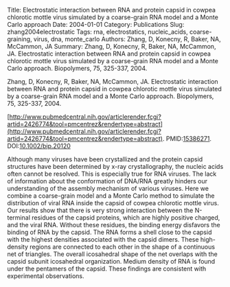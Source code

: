 Title: Electrostatic interaction between RNA and protein capsid in cowpea chlorotic mottle virus simulated by a coarse-grain RNA model and a Monte Carlo approach
Date: 2004-01-01
Category: Publications
Slug: zhang2004electrostatic
Tags: rna, electrostatics, nucleic_acids, coarse-graining, virus, dna, monte_carlo
Authors: Zhang, D, Konecny, R, Baker, NA, McCammon, JA
Summary: Zhang, D, Konecny, R, Baker, NA, McCammon, JA. Electrostatic interaction between RNA and protein capsid in cowpea chlorotic mottle virus simulated by a coarse-grain RNA model and a Monte Carlo approach. Biopolymers, 75, 325-337, 2004. 

Zhang, D, Konecny, R, Baker, NA, McCammon, JA. Electrostatic interaction between RNA and protein capsid in cowpea chlorotic mottle virus simulated by a coarse-grain RNA model and a Monte Carlo approach. Biopolymers, 75, 325-337, 2004. 

[http://www.pubmedcentral.nih.gov/articlerender.fcgi?artid=2426774&tool=pmcentrez&rendertype=abstract](http://www.pubmedcentral.nih.gov/articlerender.fcgi?artid=2426774&tool=pmcentrez&rendertype=abstract). PMID:[15386271](http://www.ncbi.nlm.nih.gov/pubmed/15386271). DOI:[10.1002/bip.20120](http://dx.doi.org/10.1002/bip.20120)

Although many viruses have been crystallized and the protein capsid structures have been determined by x-ray crystallography, the nucleic acids often cannot be resolved. This is especially true for RNA viruses. The lack of information about the conformation of DNA/RNA greatly hinders our understanding of the assembly mechanism of various viruses. Here we combine a coarse-grain model and a Monte Carlo method to simulate the distribution of viral RNA inside the capsid of cowpea chlorotic mottle virus. Our results show that there is very strong interaction between the N-terminal residues of the capsid proteins, which are highly positive charged, and the viral RNA. Without these residues, the binding energy disfavors the binding of RNA by the capsid. The RNA forms a shell close to the capsid with the highest densities associated with the capsid dimers. These high-density regions are connected to each other in the shape of a continuous net of triangles. The overall icosahedral shape of the net overlaps with the capsid subunit icosahedral organization. Medium density of RNA is found under the pentamers of the capsid. These findings are consistent with experimental observations.
